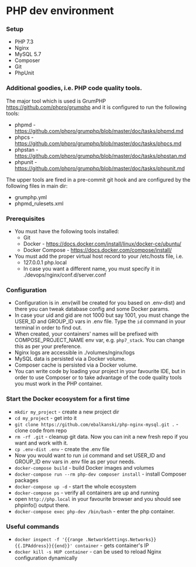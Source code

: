 # PHP dev environment
### Setup
- PHP 7.3
- Nginx
- MySQL 5.7
- Composer
- Git
- PhpUnit

### Additional goodies, i.e. PHP code quality tools.
The major tool which is used is GrumPHP https://github.com/phpro/grumphp and it is configured to run the following tools:
- phpmd - https://github.com/phpro/grumphp/blob/master/doc/tasks/phpmd.md
- phpcs - https://github.com/phpro/grumphp/blob/master/doc/tasks/phpcs.md 
- phpstan - https://github.com/phpro/grumphp/blob/master/doc/tasks/phpstan.md
- phpunit - https://github.com/phpro/grumphp/blob/master/doc/tasks/phpunit.md

The upper tools are fired in a pre-commit git hook and are configured by the following files in main dir:
- grumphp.yml
- phpmd_rulesets.xml

### Prerequisites
- You must have the following tools installed:
    - Git
    - Docker - https://docs.docker.com/install/linux/docker-ce/ubuntu/
    - Docker Compose - https://docs.docker.com/compose/install/
- You must add the proper virtual host record to your /etc/hosts file, i.e.
    - 127.0.0.1	php.local
    - In case you want a different name, you must specify it in ./devops/nginx/conf.d/server.conf

### Configuration
- Configuration is in .env(will be created for you based on .env-dist) and there you can tweak database config and some Docker params.
- In case your uid and gid are not 1000 but say 1001, you must change the USER_ID and GROUP_ID vars in .env file. Type the `id` command in your terminal in order to find out.
- When created, your containers' names will be prefixed with COMPOSE_PROJECT_NAME env var, e.g. `php7_stack`. You can change this as per your preference.
- Nginx logs are accessible in ./volumes/nginx/logs
- MySQL data is persisted via a Docker volume.
- Composer cache is persisted via a Docker volume.
- You can write code by loading your project in your favourite IDE, but in order to use Composer or to take advantage of the code quality tools you must work in the PHP container.

### Start the Docker ecosystem for a first time
- `mkdir my_project` - create a new project dir
- `cd my_project` - get into it
- `git clone https://github.com/ebalkanski/php-nginx-mysql.git .` - clone code from repo
- `rm -rf .git` - cleanup git data. Now you can init a new fresh repo if you want and work with it.
- `cp .env-dist .env` - create the .env file
- Now you would want to run `id` command and set USER_ID and GROUP_ID env vars in .env file as per your needs.
- `docker-compose build` - build Docker images and volumes
- `docker-compose run --rm php-dev composer install` - install Composer packages
- `docker-compose up -d` - start the whole ecosystem
- `docker-compose ps` - verify all containers are up and running
- open `http://php.local` in your favourite browser and you should see phpinfo() output there.
- `docker-compose exec php-dev /bin/bash` - enter the php container.

### Useful commands
- `docker inspect -f '{{range .NetworkSettings.Networks}}{{.IPAddress}}{{end}}' container` - gets container's IP
- `docker kill -s HUP container` - can be used to reload Nginx configuration dynamically
